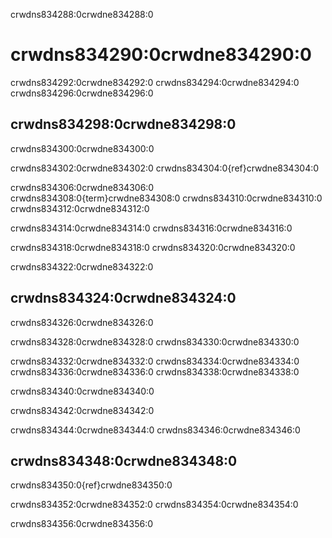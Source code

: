 crwdns834288:0crwdne834288:0
# crwdns834290:0crwdne834290:0

crwdns834292:0crwdne834292:0 crwdns834294:0crwdne834294:0 crwdns834296:0crwdne834296:0

## crwdns834298:0crwdne834298:0

crwdns834300:0crwdne834300:0

crwdns834302:0crwdne834302:0 crwdns834304:0{ref}crwdne834304:0

crwdns834306:0crwdne834306:0 crwdns834308:0{term}crwdne834308:0 crwdns834310:0crwdne834310:0 crwdns834312:0crwdne834312:0

crwdns834314:0crwdne834314:0 crwdns834316:0crwdne834316:0

crwdns834318:0crwdne834318:0 crwdns834320:0crwdne834320:0

crwdns834322:0crwdne834322:0

## crwdns834324:0crwdne834324:0

crwdns834326:0crwdne834326:0

crwdns834328:0crwdne834328:0 crwdns834330:0crwdne834330:0

crwdns834332:0crwdne834332:0 crwdns834334:0crwdne834334:0 crwdns834336:0crwdne834336:0 crwdns834338:0crwdne834338:0

crwdns834340:0crwdne834340:0

crwdns834342:0crwdne834342:0

crwdns834344:0crwdne834344:0 crwdns834346:0crwdne834346:0

## crwdns834348:0crwdne834348:0

crwdns834350:0{ref}crwdne834350:0

crwdns834352:0crwdne834352:0 crwdns834354:0crwdne834354:0

crwdns834356:0crwdne834356:0
